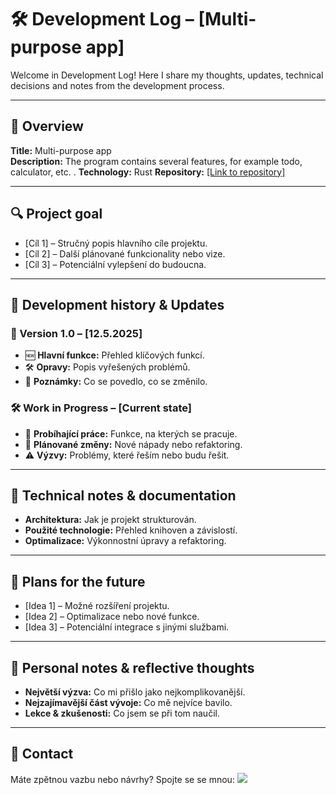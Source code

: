 # 🛠️ Development Log – [Multi-purpose app]

Welcome in Development Log! Here I share my thoughts, updates, technical decisions and notes from the development process.

---

## 📌 Overview
**Title:** Multi-purpose app  
**Description:** The program contains several features, for example todo, calculator, etc. .
**Technology:** Rust
**Repository:** [\[Link to repository\]](https://github.com/JustMipe/Multi-purpose-app)

---

## 🔍 Project goal
- [Cíl 1] – Stručný popis hlavního cíle projektu.
- [Cíl 2] – Další plánované funkcionality nebo vize.
- [Cíl 3] – Potenciální vylepšení do budoucna.

---

## 📅 Development history & Updates
### 🚀 Version 1.0 – [12.5.2025]
- 🆕 **Hlavní funkce:** Přehled klíčových funkcí.
- 🛠️ **Opravy:** Popis vyřešených problémů.
- 📝 **Poznámky:** Co se povedlo, co se změnilo.

### 🛠️ Work in Progress – [Current state]
- 🔄 **Probíhající práce:** Funkce, na kterých se pracuje.
- 📌 **Plánované změny:** Nové nápady nebo refaktoring.
- ⚠️ **Výzvy:** Problémy, které řeším nebo budu řešit.

---

## 📖 Technical notes & documentation
- **Architektura:** Jak je projekt strukturován.
- **Použité technologie:** Přehled knihoven a závislostí.
- **Optimalizace:** Výkonnostní úpravy a refaktoring.

---

## 🚀 Plans for the future
- [Idea 1] – Možné rozšíření projektu.
- [Idea 2] – Optimalizace nebo nové funkce.
- [Idea 3] – Potenciální integrace s jinými službami.

---

## 🎯 Personal notes & reflective thoughts
- **Největší výzva:** Co mi přišlo jako nejkomplikovanější.
- **Nejzajímavější část vývoje:** Co mě nejvíce bavilo.
- **Lekce & zkušenosti:** Co jsem se při tom naučil.

---

## 📢 Contact
Máte zpětnou vazbu nebo návrhy? Spojte se se mnou:
<a href="https://discord.com/users/2023mipe" target="_blank">
  <img src="https://img.shields.io/badge/-Discord-5865F2?style=for-the-badge&logo=discord&logoColor=white">
</a>

